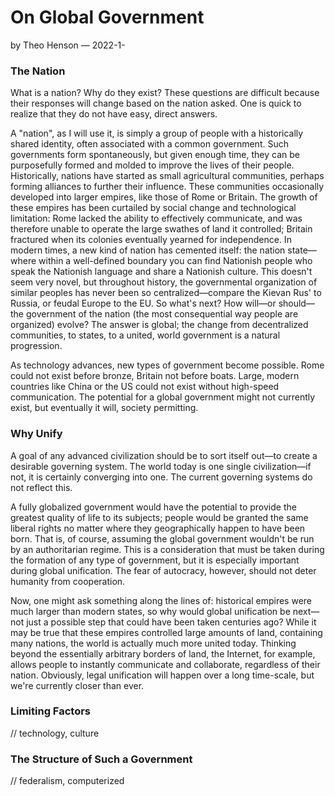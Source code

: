 # On Global Government

by Theo Henson — 2022-1-

### The Nation

What is a nation? Why do they exist? These questions are difficult because their responses will change based on the nation asked.
One is quick to realize that they do not have easy, direct answers.

A "nation", as I will use it, is simply a group of people with a historically shared identity, often associated with a common government.
Such governments form spontaneously, but given enough time, they can be purposefully formed and molded to improve the lives of their people.
Historically, nations have started as small agricultural communities, perhaps forming alliances to further their influence.
These communities occasionally developed into larger empires, like those of Rome or Britain.
The growth of these empires has been curtailed by social change and technological limitation:
Rome lacked the ability to effectively communicate, and was therefore unable to operate the large swathes of land it controlled;
Britain fractured when its colonies eventually yearned for independence.
In modern times, a new kind of nation has cemented itself:
the nation state—where within a well-defined boundary you can find Nationish people who speak the Nationish language and share a Nationish culture.
This doesn't seem very novel, but throughout history, the governmental organization of similar peoples has never been so centralized—compare the Kievan Rus' to Russia, or feudal Europe to the EU.
So what's next? How will—or should—the government of the nation (the most consequential way people are organized) evolve?
The answer is global; the change from  decentralized communities, to states, to a united, world government is a natural progression.

As technology advances, new types of government become possible.
Rome could not exist before bronze, Britain not before boats.
Large, modern countries like China or the US could not exist without high-speed communication.
The potential for a global government might not currently exist, but eventually it will, society permitting.

### Why Unify

A goal of any advanced civilization should be to sort itself out—to create a desirable governing system.
The world today is one single civilization—if not, it is certainly converging into one. The current governing systems do not reflect this.

A fully globalized government would have the potential to provide the greatest quality of life to its subjects;
people would be granted the same liberal rights no matter where they geographically happen to have been born.
That is, of course, assuming the global government wouldn't be run by an authoritarian regime.
This is a consideration that must be taken during the formation of any type of government, but it is especially important during global unification.
The fear of autocracy, however, should not deter humanity from cooperation.

Now, one might ask something along the lines of: historical empires were much larger than modern states,
so why would global unification be next—not just a possible step that could have been taken centuries ago?
While it may be true that these empires controlled large amounts of land, containing many nations, the world is actually much more united today.
Thinking beyond the essentially arbitrary borders of land, the Internet, for example, allows people to instantly communicate and collaborate,
regardless of their nation. Obviously, legal unification will happen over a long time-scale, but we're currently closer than ever.

### Limiting Factors

// technology, culture

### The Structure of Such a Government

// federalism, computerized
